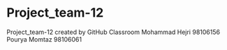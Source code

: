# Project_team-12
Project_team-12 created by GitHub Classroom
Mohammad Hejri 98106156
Pourya Momtaz 98106061
